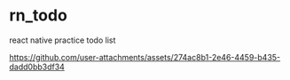 # rn_todo
react native practice todo list

https://github.com/user-attachments/assets/274ac8b1-2e46-4459-b435-dadd0bb3df34

